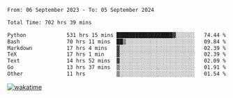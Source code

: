 <!--START_SECTION:waka-->

```txt
From: 06 September 2023 - To: 05 September 2024

Total Time: 702 hrs 39 mins

Python             531 hrs 15 mins ██████████████████▓░░░░░░   74.44 %
Bash               70 hrs 11 mins  ██▒░░░░░░░░░░░░░░░░░░░░░░   09.84 %
Markdown           17 hrs 4 mins   ▓░░░░░░░░░░░░░░░░░░░░░░░░   02.39 %
TeX                17 hrs 1 min    ▓░░░░░░░░░░░░░░░░░░░░░░░░   02.39 %
Text               14 hrs 52 mins  ▓░░░░░░░░░░░░░░░░░░░░░░░░   02.09 %
Go                 13 hrs 37 mins  ▒░░░░░░░░░░░░░░░░░░░░░░░░   01.91 %
Other              11 hrs          ▒░░░░░░░░░░░░░░░░░░░░░░░░   01.54 %
```

<!--END_SECTION:waka-->
[![wakatime](https://wakatime.com/badge/user/5f89a63a-5294-4958-ad30-2b3455e63f2a.svg)](https://wakatime.com/@5f89a63a-5294-4958-ad30-2b3455e63f2a)
